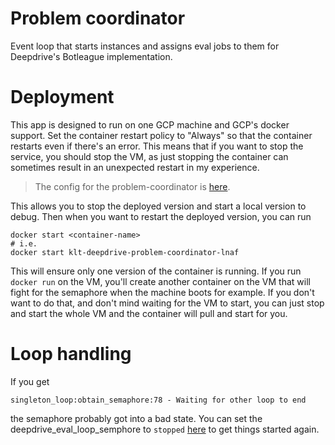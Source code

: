 # Problem coordinator

Event loop that starts instances and assigns eval jobs to them for Deepdrive's
Botleague implementation.


# Deployment

This app is designed to run on one GCP machine and GCP's docker support.
Set the container restart policy to "Always" so that the container restarts
even if there's an error. This means that if you want to stop the service,
you should stop the VM, as just stopping the container can sometimes
result in an unexpected restart in my experience.

> The config for the problem-coordinator is [here](cloud_configs/create-problem-coordinator.http). 

This allows you to stop the deployed version and start a local version to debug.
Then when you want to restart the deployed version, you can run

```
docker start <container-name>
# i.e.
docker start klt-deepdrive-problem-coordinator-lnaf
```

This will ensure only one version of the container is running. If you run 
`docker run` on the VM, you'll create another container on the VM
that will fight for the semaphore when the machine boots for example. If you 
don't want to do that, and don't mind waiting for the VM to start, you can
just stop and start the whole VM and the container will pull and start for you.

# Loop handling

If you get

```
singleton_loop:obtain_semaphore:78 - Waiting for other loop to end
```

the semaphore probably got into a bad state. You can set the 
deepdrive_eval_loop_semphore to `stopped` [here](https://console.firebase.google.com/u/1/project/silken-impulse-217423/database/firestore/data~2Fdeepdrive_eval_loop_semaphore~2Fstatus)
to get things started again.


